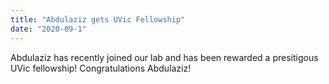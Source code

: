 ```yaml
---
title: "Abdulaziz gets UVic Fellowship"
date: "2020-09-1"
---
```


Abdulaziz has recently joined our lab and has been rewarded a presitigous UVic fellowship! Congratulations Abdulaziz!
